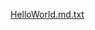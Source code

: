 [HelloWorld.md.txt](https://github.com/abdukalikova/datasciencecoursera/files/14490980/HelloWorld.md.txt)
